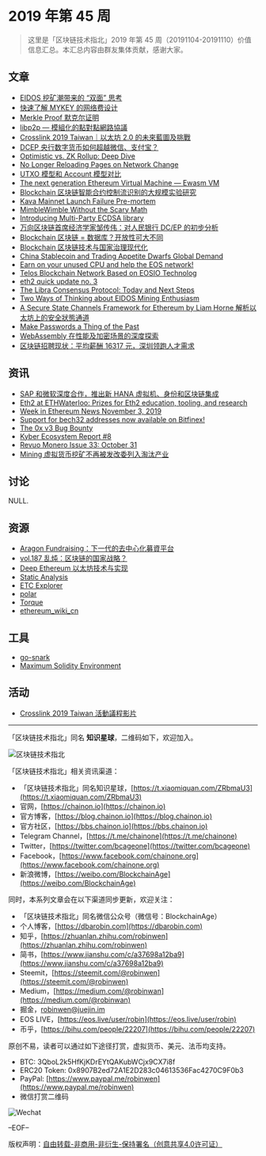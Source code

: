 # 2019 年第 45 周

> 这里是「区块链技术指北」2019 年第 45 周（20191104-20191110）价值信息汇总。本汇总内容由群友集体贡献，感谢大家。

## 文章

* [EIDOS 挖矿潮带来的 “双面” 思考 ](https://bbs.chainon.io/d/4737)
* [快速了解 MYKEY 的网络费设计](https://bbs.chainon.io/d/4738)
* [Merkle Proof 默克尔证明](https://bbs.chainon.io/d/4739)
* [libp2p — 模組化的點對點網路協議](https://bbs.chainon.io/d/4740)
* [Crosslink 2019 Taiwan｜以太坊 2.0 的未來藍圖及挑戰](https://bbs.chainon.io/d/4742)
* [DCEP 央行数字货币如何超越微信、支付宝？](https://bbs.chainon.io/d/4744)
* [Optimistic vs. ZK Rollup: Deep Dive](https://bbs.chainon.io/d/4751)
* [No Longer Reloading Pages on Network Change](https://bbs.chainon.io/d/4752)
* [UTXO 模型和 Account 模型对比](https://bbs.chainon.io/d/4753)
* [The next generation Ethereum Virtual Machine — Ewasm VM](https://bbs.chainon.io/d/4754)
* [Blockchain 区块链智能合约控制流识别的大规模实验研究](https://bbs.chainon.io/d/4757)
* [Kava Mainnet Launch Failure Pre-mortem](https://bbs.chainon.io/d/4761)
* [MimbleWimble Without the Scary Math](https://bbs.chainon.io/d/4762)
* [Introducing Multi-Party ECDSA library](https://bbs.chainon.io/d/4764)
* [万向区块链首席经济学家邹传伟：对人民银行 DC/EP 的初步分析](https://bbs.chainon.io/d/4767)
* [Blockchain 区块链 = 数据库？开放性可大不同](https://bbs.chainon.io/d/4768)
* [Blockchain 区块链技术与国家治理现代化](https://bbs.chainon.io/d/4769)
* [China Stablecoin and Trading Appetite Dwarfs Global Demand](https://bbs.chainon.io/d/4770)
* [Earn on your unused CPU and help the EOS network!](https://bbs.chainon.io/d/4771)
* [Telos Blockchain Network Based on EOSIO Technolog](https://bbs.chainon.io/d/4772)
* [eth2 quick update no. 3](https://bbs.chainon.io/d/4773)
* [The Libra Consensus Protocol: Today and Next Steps](https://bbs.chainon.io/d/4774)
* [Two Ways of Thinking about EIDOS Mining Enthusiasm](https://bbs.chainon.io/d/4775)
* [A Secure State Channels Framework for Ethereum by Liam Horne 解析以太坊上的安全狀態通道](https://bbs.chainon.io/d/4777)
* [Make Passwords a Thing of the Past](https://bbs.chainon.io/d/4778)
* [WebAssembly 在性能及加密场景的深度探索](https://bbs.chainon.io/d/4779)
* [区块链招聘现状：平均薪酬 16317 元，深圳领跑人才需求](https://bbs.chainon.io/d/4780)

## 资讯

* [SAP 和微软深度合作，推出新 HANA 虚拟机、身份和区块链集成](https://bbs.chainon.io/d/4743)
* [Eth2 at ETHWaterloo: Prizes for Eth2 education, tooling, and research](https://bbs.chainon.io/d/4750)
* [Week in Ethereum News November 3, 2019](https://bbs.chainon.io/d/4755)
* [Support for bech32 addresses now available on Bitfinex!](https://bbs.chainon.io/d/4756)
* [The 0x v3 Bug Bounty](https://bbs.chainon.io/d/4759)
* [Kyber Ecosystem Report #8](https://bbs.chainon.io/d/4760)
* [Revuo Monero Issue 33: October 31](https://bbs.chainon.io/d/4776)
* [Mining 虚拟货币挖矿不再被发改委列入淘汰产业](https://bbs.chainon.io/d/4781)

## 讨论

NULL.

## 资源

* [Aragon Fundraising：下一代的去中心化募資平台](https://bbs.chainon.io/d/4741)
* [vol.187 乱炖：区块链的国家战略？](https://bbs.chainon.io/d/4745)
* [Deep Ethereum 以太坊技术与实现](https://bbs.chainon.io/d/4746)
* [Static Analysis](https://bbs.chainon.io/d/4747)
* [ETC Explorer](https://bbs.chainon.io/d/4758)
* [polar](https://bbs.chainon.io/d/4765)
* [Torque](https://bbs.chainon.io/d/4766)
* [ethereum_wiki_cn](https://bbs.chainon.io/d/4782)

## 工具

* [go-snark](https://bbs.chainon.io/d/4748)
* [Maximum Solidity Environment](https://bbs.chainon.io/d/4749)

## 活动

* [Crosslink 2019 Taiwan 活動議程影片](https://bbs.chainon.io/d/4763)

***

「区块链技术指北」同名 **知识星球**，二维码如下，欢迎加入。

![区块链技术指北](https://cdn.dbarobin.com/3YzonTR.png)

「区块链技术指北」相关资讯渠道：

* 「区块链技术指北」同名知识星球，[https://t.xiaomiquan.com/ZRbmaU3](https://t.xiaomiquan.com/ZRbmaU3)
* 官网，[https://chainon.io](https://chainon.io)
* 官方博客，[https://blog.chainon.io](https://blog.chainon.io)
* 官方社区，[https://bbs.chainon.io](https://bbs.chainon.io)
* Telegram Channel，[https://t.me/chainone](https://t.me/chainone)
* Twitter，[https://twitter.com/bcageone](https://twitter.com/bcageone)
* Facebook，[https://www.facebook.com/chainone.org](https://www.facebook.com/chainone.org)
* 新浪微博，[https://weibo.com/BlockchainAge](https://weibo.com/BlockchainAge)

同时，本系列文章会在以下渠道同步更新，欢迎关注：

* 「区块链技术指北」同名微信公众号（微信号：BlockchainAge）
* 个人博客，[https://dbarobin.com](https://dbarobin.com)
* 知乎，[https://zhuanlan.zhihu.com/robinwen](https://zhuanlan.zhihu.com/robinwen)
* 简书，[https://www.jianshu.com/c/a37698a12ba9](https://www.jianshu.com/c/a37698a12ba9)
* Steemit，[https://steemit.com/@robinwen](https://steemit.com/@robinwen)
* Medium，[https://medium.com/@robinwan](https://medium.com/@robinwan)
* 掘金，[robinwen@juejin.im](https://juejin.im/user/5673ccae60b2260ee435f89a/posts)
* EOS LIVE，[https://eos.live/user/robin](https://eos.live/user/robin)
* 币乎，[https://bihu.com/people/22207](https://bihu.com/people/22207)

原创不易，读者可以通过如下途径打赏，虚拟货币、美元、法币均支持。

* BTC: 3QboL2k5HfKjKDrEYtQAKubWCjx9CX7i8f
* ERC20 Token: 0x8907B2ed72A1E2D283c04613536Fac4270C9F0b3
* PayPal: [https://www.paypal.me/robinwen](https://www.paypal.me/robinwen)
* 微信打赏二维码

![Wechat](https://cdn.dbarobin.com/SzoNl5b.jpg)

–EOF–

版权声明：[自由转载-非商用-非衍生-保持署名（创意共享4.0许可证）](http://creativecommons.org/licenses/by-nc-nd/4.0/deed.zh)